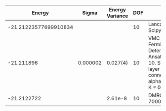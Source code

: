 |       Energy          |  Sigma          | Energy Variance  | DOF |Method                                                          | Data repository                |
| ----------------------| --------------- | -----------------| ------- |------------------------------------------------------------|------------------------------- |
| -21.21223577699910834 |                 |                  |   10    | Lanczos (Quspin + Scipy)                                   | https://weinbe58.github.io/QuSpin/ |
|      -21.211896       |   0.000002      |     0.027(4)     |   10    | VMC Hidden Fermion Determinant State Ansatz (N_hidden = 10. Single hidden layer fully connected net with alpha = 64). C4 and K = 0 projections| |
| -21.2122722 |                 |  2.61e-8    |   10    | DMRG(MaxBondDim 7000)| |
